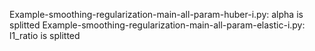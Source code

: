 Example-smoothing-regularization-main-all-param-huber-i.py: alpha is splitted
Example-smoothing-regularization-main-all-param-elastic-i.py: l1_ratio is splitted
